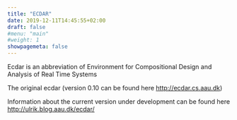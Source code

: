 ```yaml
---
title: "ECDAR"
date: 2019-12-11T14:45:55+02:00
draft: false
#menu: "main"
#weight: 1
showpagemeta: false
---
```


Ecdar is an abbreviation of Environment for Compositional Design and Analysis of Real Time Systems

The original ecdar (version 0.10 can be found here http://ecdar.cs.aau.dk)

Information about the current version under development can be found here http://ulrik.blog.aau.dk/ecdar/



